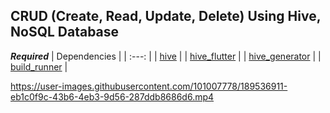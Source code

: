 ## CRUD (Create, Read, Update, Delete) Using Hive, NoSQL Database

***Required***
| Dependencies |
| :---: |
| [hive](https://pub.dev/packages/hive) |
| [hive_flutter](https://pub.dev/packages/hive_flutter) |
| [hive_generator](https://pub.dev/packages/hive_generator) |
| [build_runner](https://pub.dev/packages/build_runner) |

 
https://user-images.githubusercontent.com/101007778/189536911-eb1c0f9c-43b6-4eb3-9d56-287ddb8686d6.mp4




